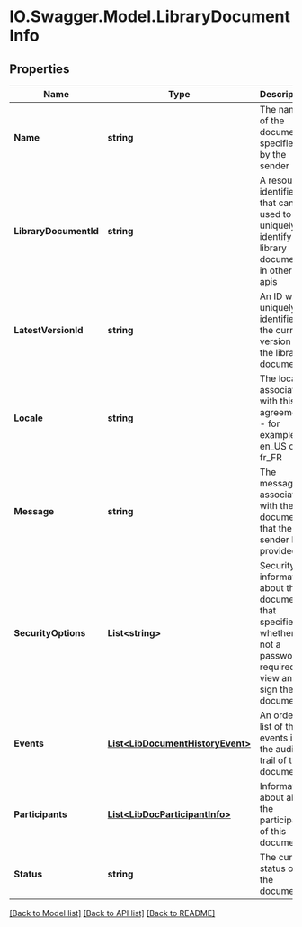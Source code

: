 # IO.Swagger.Model.LibraryDocumentInfo
## Properties

Name | Type | Description | Notes
------------ | ------------- | ------------- | -------------
**Name** | **string** | The name of the document, specified by the sender | [optional] 
**LibraryDocumentId** | **string** | A resource identifier that can be used to uniquely identify the library document in other apis | [optional] 
**LatestVersionId** | **string** | An ID which uniquely identifies the current version of the library document | [optional] 
**Locale** | **string** | The locale associated with this agreement - for example, en_US or fr_FR | [optional] 
**Message** | **string** | The message associated with the document that the sender has provided | [optional] 
**SecurityOptions** | **List&lt;string&gt;** | Security information about the document that specifies whether or not a password is required to view and sign the document | [optional] 
**Events** | [**List&lt;LibDocumentHistoryEvent&gt;**](LibDocumentHistoryEvent.md) | An ordered list of the events in the audit trail of this document | [optional] 
**Participants** | [**List&lt;LibDocParticipantInfo&gt;**](LibDocParticipantInfo.md) | Information about all the participants of this document | [optional] 
**Status** | **string** | The current status of the document | [optional] 

[[Back to Model list]](../README.md#documentation-for-models) [[Back to API list]](../README.md#documentation-for-api-endpoints) [[Back to README]](../README.md)

